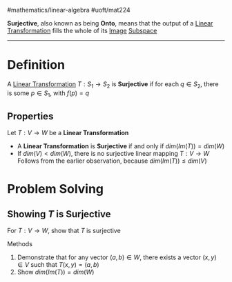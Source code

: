 #mathematics/linear-algebra 
#uoft/mat224 

**Surjective**, also known as being **Onto**, means that the output of a [Linear Transformation](../MAT223%20Notes/Linear%20Transformation.md) fills the whole of its  [Image](../MAT223%20Notes/Image.md)  [Subspace](../MAT223%20Notes/Subspace.md) 

---
# Definition
A [Linear Transformation](../MAT223%20Notes/Linear%20Transformation.md) $T: S_{1}\rightarrow S_{2}$ is **Surjective** if for each $q\in S_{2}$, there is some $p\in S_{1}$, with $f(p)=q$

## Properties
Let $T: V \rightarrow W$ be a **Linear Transformation**

- A **Linear Transformation** is **Surjective** if and only if $dim(Im(T))=dim(W)$
- If $dim(V) < dim(W)$, there is no surjective linear mapping $T:V\rightarrow W$ 
	Follows from the earlier observation, because $dim(Im(T))\leq dim(V)$ 

# Problem Solving
## Showing $T$ is Surjective

For $T:V\rightarrow  W$, show that $T$ is surjective

Methods
1. Demonstrate that for any vector $(a,b)\in W$, there exists a vector $(x,y)\in V$ such that $T(x,y)=(a,b)$
2. Show $dim(Im(T))=dim(W)$
